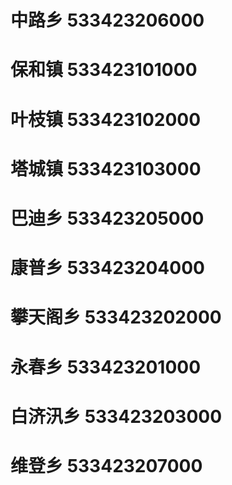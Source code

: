 # 中路乡 533423206000
# 保和镇 533423101000
# 叶枝镇 533423102000
# 塔城镇 533423103000
# 巴迪乡 533423205000
# 康普乡 533423204000
# 攀天阁乡 533423202000
# 永春乡 533423201000
# 白济汛乡 533423203000
# 维登乡 533423207000

